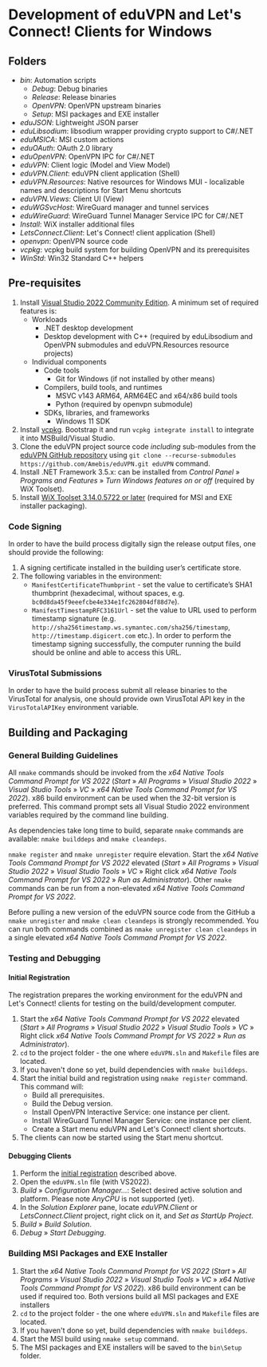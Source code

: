 # Development of eduVPN and Let's Connect! Clients for Windows


## Folders

- _bin_: Automation scripts
   - _Debug_: Debug binaries
   - _Release_: Release binaries
   - _OpenVPN_: OpenVPN upstream binaries
   - _Setup_: MSI packages and EXE installer
- _eduJSON_: Lightweight JSON parser
- _eduLibsodium_: libsodium wrapper providing crypto support to C#/.NET
- _eduMSICA_: MSI custom actions
- _eduOAuth_: OAuth 2.0 library
- _eduOpenVPN_: OpenVPN IPC for C#/.NET
- _eduVPN_: Client logic (Model and View Model)
- _eduVPN.Client_: eduVPN client application (Shell)
- _eduVPN.Resources_: Native resources for Windows MUI - localizable names and descriptions for Start Menu shortcuts
- _eduVPN.Views_: Client UI (View)
- _eduWGSvcHost_: WireGuard manager and tunnel services
- _eduWireGuard_: WireGuard Tunnel Manager Service IPC for C#/.NET
- _Install_: WiX installer additional files
- _LetsConnect.Client_: Let's Connect! client application (Shell)
- _openvpn_: OpenVPN source code
- _vcpkg_: vcpkg build system for building OpenVPN and its prerequisites
- _WinStd_: Win32 Standard C++ helpers


## Pre-requisites

1. Install [Visual Studio 2022 Community Edition](https://visualstudio.microsoft.com/vs/community/). A minimum set of required features is:
   - Workloads
      - .NET desktop development
      - Desktop development with C++ (required by eduLibsodium and OpenVPN submodules and eduVPN.Resources resource projects)
   - Individual components
      - Code tools
         - Git for Windows (if not installed by other means)
      - Compilers, build tools, and runtimes
         - MSVC v143 ARM64, ARM64EC and x64/x86 build tools
         - Python (required by openvpn submodule)
      - SDKs, libraries, and frameworks
         - Windows 11 SDK
2. Install [vcpkg](https://vcpkg.io/). Bootstrap it and run `vcpkg integrate install` to integrate it into MSBuild/Visual Studio.
3. Clone the eduVPN project source code _including_ sub-modules from the [eduVPN GitHub repository](https://github.com/Amebis/eduVPN) using `git clone --recurse-submodules https://github.com/Amebis/eduVPN.git eduVPN` command.
4. Install .NET Framework 3.5.x: can be installed from _Control Panel_ » _Programs and Features_ » _Turn Windows features on or off_ (required by WiX Toolset).
5. Install [WiX Toolset 3.14.0.5722 or later](https://wixtoolset.org/releases/v3-14-0-5722/) (required for MSI and EXE installer packaging).


### Code Signing

In order to have the build process digitally sign the release output files, one should provide the following:

1. A signing certificate installed in the building user’s certificate store.
2. The following variables in the environment:
   - `ManifestCertificateThumbprint` - set the value to certificate’s SHA1 thumbprint (hexadecimal, without spaces, e.g. `bc0d8da45f9eeefcbe4e334e1fc262804df88d7e`).
   - `ManifestTimestampRFC3161Url` - set the value to URL used to perform timestamp signature (e.g. `http://sha256timestamp.ws.symantec.com/sha256/timestamp`, `http://timestamp.digicert.com` etc.). In order to perform the timestamp signing successfully, the computer running the build should be online and able to access this URL.


### VirusTotal Submissions

In order to have the build process submit all release binaries to the VirusTotal for analysis, one should provide own VirusTotal API key in the `VirusTotalAPIKey` environment variable.


## Building and Packaging


### General Building Guidelines

All `nmake` commands should be invoked from the _x64 Native Tools Command Prompt for VS 2022_ (_Start_ » _All Programs_ » _Visual Studio 2022_ » _Visual Studio Tools_ » _VC_ » _x64 Native Tools Command Prompt for VS 2022_). x86 build environment can be used when the 32-bit version is preferred.
This command prompt sets all Visual Studio 2022 environment variables required by the command line building.

As dependencies take long time to build, separate `nmake` commands are available: `nmake builddeps` and `nmake cleandeps`.

`nmake register` and `nmake unregister` require elevation. Start the _x64 Native Tools Command Prompt for VS 2022_ elevated (_Start_ » _All Programs_ » _Visual Studio 2022_ » _Visual Studio Tools_ » _VC_ » Right click _x64 Native Tools Command Prompt for VS 2022_ » _Run as Administrator_). Other `nmake` commands can be run from a non-elevated _x64 Native Tools Command Prompt for VS 2022_.

Before pulling a new version of the eduVPN source code from the GitHub a `nmake unregister` and `nmake clean cleandeps` is strongly recommended. You can run both commands combined as `nmake unregister clean cleandeps` in a single elevated _x64 Native Tools Command Prompt for VS 2022_.


### Testing and Debugging

#### Initial Registration

The registration prepares the working environment for the eduVPN and Let's Connect! clients for testing on the build/development computer.

1. Start the _x64 Native Tools Command Prompt for VS 2022_ elevated (_Start_ » _All Programs_ » _Visual Studio 2022_ » _Visual Studio Tools_ » _VC_ » Right click _x64 Native Tools Command Prompt for VS 2022_ » _Run as Administrator_).
2. `cd` to the project folder - the one where `eduVPN.sln` and `Makefile` files are located.
3. If you haven't done so yet, build dependencies with `nmake builddeps`.
4. Start the initial build and registration using `nmake register` command. This command will:
   - Build all prerequisites.
   - Build the Debug version.
   - Install OpenVPN Interactive Service: one instance per client.
   - Install WireGuard Tunnel Manager Service: one instance per client.
   - Create a Start menu eduVPN and Let's Connect! client shortcuts.
5. The clients can now be started using the Start menu shortcut.


#### Debugging Clients

1. Perform the [initial registration](#initial-registration) described above.
2. Open the `eduVPN.sln` file (with VS2022).
3. _Build_ » _Configuration Manager..._: Select desired active solution and platform. Please note _AnyCPU_ is not supported (yet).
4. In the _Solution Explorer_ pane, locate _eduVPN.Client_ or _LetsConnect.Client_ project, right click on it, and _Set as StartUp Project_.
5. _Build_ » _Build Solution_.
6. _Debug_ » _Start Debugging_.


### Building MSI Packages and EXE Installer

1. Start the _x64 Native Tools Command Prompt for VS 2022_ (_Start_ » _All Programs_ » _Visual Studio 2022_ » _Visual Studio Tools_ » _VC_ » _x64 Native Tools Command Prompt for VS 2022_). x86 build environment can be used if required too. Both versions build all MSI packages and EXE installers
2. `cd` to the project folder - the one where `eduVPN.sln` and `Makefile` files are located.
3. If you haven't done so yet, build dependencies with `nmake builddeps`.
4. Start the MSI build using `nmake setup` command.
5. The MSI packages and EXE installers will be saved to the `bin\Setup` folder.
